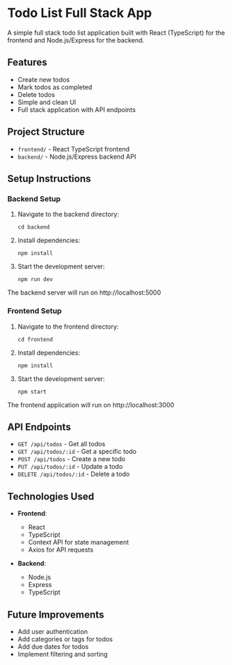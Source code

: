 # Todo List Full Stack App

A simple full stack todo list application built with React (TypeScript) for the frontend and Node.js/Express for the backend.

## Features

- Create new todos
- Mark todos as completed
- Delete todos
- Simple and clean UI
- Full stack application with API endpoints

## Project Structure

- `frontend/` - React TypeScript frontend
- `backend/` - Node.js/Express backend API

## Setup Instructions

### Backend Setup

1. Navigate to the backend directory:
   ```
   cd backend
   ```

2. Install dependencies:
   ```
   npm install
   ```

3. Start the development server:
   ```
   npm run dev
   ```

The backend server will run on http://localhost:5000

### Frontend Setup

1. Navigate to the frontend directory:
   ```
   cd frontend
   ```

2. Install dependencies:
   ```
   npm install
   ```

3. Start the development server:
   ```
   npm start
   ```

The frontend application will run on http://localhost:3000

## API Endpoints

- `GET /api/todos` - Get all todos
- `GET /api/todos/:id` - Get a specific todo
- `POST /api/todos` - Create a new todo
- `PUT /api/todos/:id` - Update a todo
- `DELETE /api/todos/:id` - Delete a todo

## Technologies Used

- **Frontend**:
  - React
  - TypeScript
  - Context API for state management
  - Axios for API requests

- **Backend**:
  - Node.js
  - Express
  - TypeScript

## Future Improvements

- Add user authentication
- Add categories or tags for todos
- Add due dates for todos
- Implement filtering and sorting 
